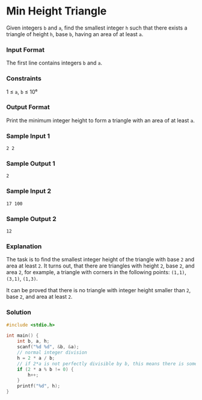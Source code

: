 # Min Height Triangle

Given integers `b` and `a`, find the smallest integer `h` such that there exists a triangle of height `h`, base `b`, having an area of at least `a`.

### Input Format

The first line contains integers `b` and `a`.

### Constraints

1 ≤ `a`, `b` ≤ 10⁶

### Output Format

Print the minimum integer height to form a triangle with an area of at least `a`.

### Sample Input 1

```
2 2
```

### Sample Output 1

```
2
```

### Sample Input 2

```
17 100
```

### Sample Output 2

```
12
```

### Explanation

The task is to find the smallest integer height of the triangle with base `2` and area at least `2`. It turns out, that there are triangles with height `2`, base `2`, and area `2`, for example, a triangle with corners in the following points: `(1,1)`, `(3,1)`, `(1,3)`.

It can be proved that there is no triangle with integer height smaller than `2`, base `2`, and area at least `2`.

### Solution

```c
#include <stdio.h>

int main() {
    int b, a, h;
    scanf("%d %d", &b, &a);
    // normal integer division
    h = 2 * a / b;
    // if 2*a is not perfectly divisible by b, this means there is some height left in the integer division, hence round up h by 1
    if (2 * a % b != 0) {
        h++;
    }
    printf("%d", h);
}
